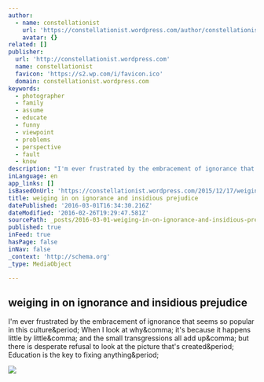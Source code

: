 ```yaml
---
author:
  - name: constellationist
    url: 'https://constellationist.wordpress.com/author/constellationist/'
    avatar: {}
related: []
publisher:
  url: 'http://constellationist.wordpress.com'
  name: constellationist
  favicon: 'https://s2.wp.com/i/favicon.ico'
  domain: constellationist.wordpress.com
keywords:
  - photographer
  - family
  - assume
  - educate
  - funny
  - viewpoint
  - problems
  - perspective
  - fault
  - know
description: "I'm ever frustrated by the embracement of ignorance that seems so popular in this culture. When I look at why, it's because it happens little by little, and the small transgressions all add up, but there is desperate refusal to look at the picture that's created. Education is the key to fixing anything."
inLanguage: en
app_links: []
isBasedOnUrl: 'https://constellationist.wordpress.com/2015/12/17/weiging-in-on-ignorance-and-insidious-prejudice/'
title: weiging in on ignorance and insidious prejudice
datePublished: '2016-03-01T16:34:30.216Z'
dateModified: '2016-02-26T19:29:47.581Z'
sourcePath: _posts/2016-03-01-weiging-in-on-ignorance-and-insidious-prejudice.md
published: true
inFeed: true
hasPage: false
inNav: false
_context: 'http://schema.org'
_type: MediaObject

---
```

<article style=""><h1>weiging in on ignorance and insidious prejudice</h1><p>I'm ever frustrated by the embracement of ignorance that seems so popular in this culture&amp;period; When I look at why&amp;comma; it's because it happens little by little&amp;comma; and the small transgressions all add up&amp;comma; but there is desperate refusal to look at the picture that's created&amp;period; Education is the key to fixing anything&amp;period;</p><img src="https://constellationist.files.wordpress.com/2015/12/christmasphotohead.jpg?w=720" /></article>